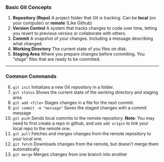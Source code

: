 ### **Basic Git Concepts**

1. **Repository (Repo)**
   A project folder that Git is tracking. Can be
   **local** (on your computer) or **remote** (Like Github)
2. **Version Control**
   A system that tracks changes to code over time, letting you revert to previous versios or collaborate with others.
3. **Commit**
   A snapshot of your changes. Including a
   message describing what changed.
4. **Working Directory**
   The current state of you files on
   disk.
5. **Staging Area**
   Where you prepare changes before
   commiting. You "stage" files that are
   ready to be commited.

---

### **Common Commands**

6. `git init`
   Initializes a new Git repository in a folder.
7. `git status`
   Shows the current state of the working directory and staging area
8. `git add <file>`
   Stages changes in a file for the next commit.
9. `git commit -m "message"`
   Saves the staged changes with a commit message
10. `git push`
    Sends local commits to the remote repository.
    **Note**: You may need to first create a repo in github, and use `add origin` to link your local repo to the remote one.
11. `git pull`
    Fetches and merges changes from the remote repository to your local one.
12. `git fetch`
    Downloads changes from the remote, but doesn't merge them automatically
13. `git merge`
    Merges changes from one branch into another
